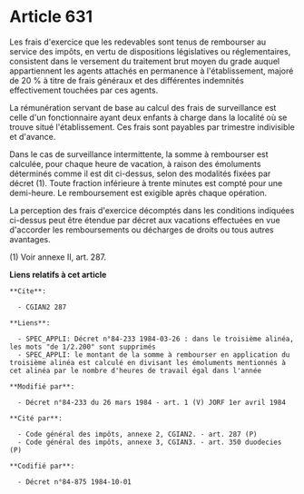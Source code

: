 # Article 631

Les frais d'exercice que les redevables sont tenus de rembourser au service des impôts, en vertu de dispositions législatives
ou réglementaires, consistent dans le versement du traitement brut moyen du grade auquel appartiennent les agents attachés en
permanence à l'établissement, majoré de 20 % à titre de frais généraux et des différentes indemnités effectivement touchées
par ces agents.

La rémunération servant de base au calcul des frais de surveillance est celle d'un fonctionnaire ayant deux enfants à charge
dans la localité où se trouve situé l'établissement. Ces frais sont payables par trimestre indivisible et d'avance.

Dans le cas de surveillance intermittente, la somme à rembourser est calculée, pour chaque heure de vacation, à raison des
émoluments déterminés comme il est dit ci-dessus, selon des modalités fixées par décret (1). Toute fraction inférieure à
trente minutes est compté pour une demi-heure. Le remboursement est exigible après chaque opération.

La perception des frais d'exercice décomptés dans les conditions indiquées ci-dessus peut être étendue par décret aux
vacations effectuées en vue d'accorder les remboursements ou décharges de droits ou tous autres avantages.

(1) Voir annexe II, art. 287.

**Liens relatifs à cet article**

	**Cite**:

	  - CGIAN2 287

	**Liens**:

	  - SPEC_APPLI: Décret n°84-233 1984-03-26 : dans le troisième alinéa, les mots "de 1/2.200" sont supprimés
	  - SPEC_APPLI: le montant de la somme à rembourser en application du troisième alinéa est calculé en divisant les émoluments mentionnés à cet alinéa par le nombre d'heures de travail égal dans l'année

	**Modifié par**:

	  - Décret n°84-233 du 26 mars 1984 - art. 1 (V) JORF 1er avril 1984

	**Cité par**:

	  - Code général des impôts, annexe 2, CGIAN2. - art. 287 (P)
	  - Code général des impôts, annexe 3, CGIAN3. - art. 350 duodecies (P)

	**Codifié par**:

	  - Décret n°84-875 1984-10-01
